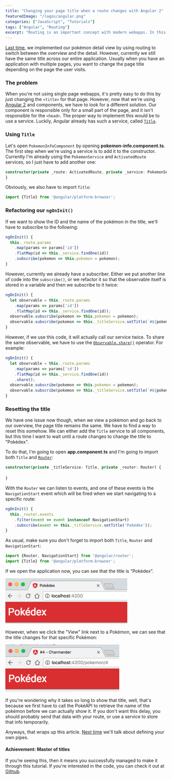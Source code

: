 ```yaml
---
title: "Changing your page title when a route changes with Angular 2"
featuredImage: "/logos/angular.png"
categories: ["JavaScript", "Tutorials"]
tags: ["Angular", "Routing"]
excerpt: "Routing is an important concept with modern webapps. In this article I will show you how to dynamically change your title based on a route with Angular 2."
---
```


[Last time](/routing-angular-2/), we implemented our pokémon detail view by using routing to switch between the overview and the detail. However, currently we still have the same title across our entire application. Usually when you have an application with multiple pages, you want to change the page title depending on the page the user visits.

### The problem

When you're not using single page webapps, it's pretty easy to do this by just changing the `<title>` for that page. However, now that we're using [Angular 2](http://angular.io) and components, we have to look for a different solution. Our component is responsible only for a small part of the page, and it isn't responsible for the `<head>`. The proper way to implement this would be to use a service. Luckily, Angular already has such a service, called [`Title`](https://angular.io/docs/ts/latest/api/platform-browser/index/Title-class.html).

### Using `Title`

Let's open `PokemonInfoComponent` by opening **pokemon-info.component.ts**. The first step when we're using a service is to add it to the constructor. Currently I'm already using the `PokemonService` and `ActivatedRoute` services, so I just have to add another one:

```typescript
constructor(private _route: ActivatedRoute, private _service: PokemonService, private _titleService: Title) {
}
```

Obviously, we also have to import `Title`:

```typescript
import {Title} from '@angular/platform-browser';
```

### Refactoring our `ngOnInit()`

If we want to show the ID and the name of the pokémon in the title, we'll have to subscribe to the following:

```typescript
ngOnInit() {
  this._route.params
    .map(params => params['id'])
    .flatMap(id => this._service.findOne(id))
    .subscribe(pokemon => this.pokemon = pokemon);
}
```

However, currently we already have a subscriber. Either we put another line of code into the `subscribe()`, or we refactor it so that the observable itself is stored in a variable and then we subscribe to it twice:

```typescript
ngOnInit() {
  let observable = this._route.params
    .map(params => params['id'])
    .flatMap(id => this._service.findOne(id));
  observable.subscribe(pokemon => this.pokemon = pokemon);
  observable.subscribe(pokemon => this._titleService.setTitle(`#${pokemon.baseInfo.id} - ${pokemon.baseInfo.name}`));
}
```

However, if we use this code, it will actually call our service twice. To share the same observable, we have to use the [`Observable.share()`](http://reactivex.io/documentation/operators/refcount.html) operator. For example:

```typescript
ngOnInit() {
  let observable = this._route.params
    .map(params => params['id'])
    .flatMap(id => this._service.findOne(id))
    .share();
  observable.subscribe(pokemon => this.pokemon = pokemon);
  observable.subscribe(pokemon => this._titleService.setTitle(`#${pokemon.baseInfo.id} - ${pokemon.baseInfo.name}`));
}
```

### Resetting the title

We have one issue now though, when we view a pokémon and go back to our overview, the page title remains the same. We have to find a way to reset this somehow. We can either add the `Title` service to all components, but this time I want to wait until a route changes to change the title to "Pokédex".

To do that, I'm going to open **app.component.ts** and I'm going to import both `Title` and [`Router`](https://angular.io/docs/ts/latest/api/router/index/Router-class.html):

```typescript
constructor(private _titleService: Title, private _router: Router) {
    
}
```

With the `Router` we can listen to events, and one of these events is the `NavigationStart` event which will be fired when we start navigating to a specific route:

```typescript
ngOnInit() {
  this._router.events
    .filter(event => event instanceof NavigationStart)
    .subscribe(event => this._titleService.setTitle('Pokédex'));
}
```

As usual, make sure you don't forget to import both `Title`, `Router` and `NavigationStart`:

```typescript
import {Router, NavigationStart} from '@angular/router';
import {Title} from '@angular/platform-browser';
```

If we open the application now, you can see that the title is "Pokédex".

![pokedex-title](./images/pokedex-title.png)

However, when we click the "View" link next to a Pokémon, we can see that the title changes for that specific Pokémon:

![pokedex-title-info](./images/pokedex-title-info.png)

If you're wondering why it takes so long to show that title, well, that's because we first have to call the PokéAPI to retrieve the name of the pokémon before we can actually show it. If you don't want this delay, you should probably send that data with your route, or use a service to store that info temporarily.

Anyways, that wraps up this article. [Next time](/implementing-pipes-angular-2/) we'll talk about defining your own pipes.

#### Achievement: Master of titles

If you’re seeing this, then it means you successfully managed to make it through this tutorial. If you're interested in the code, you can check it out at [Github](https://github.com/g00glen00b/ng2-pokedex).
